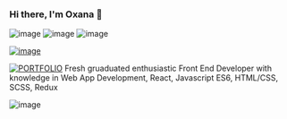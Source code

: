 ### Hi there, I'm Oxana  👋

![image](	https://img.shields.io/badge/Freelancer-29B2FE?style=for-the-badge&logo=Freelancer&logoColor=white)
![image](https://img.shields.io/badge/ProtonMail-8B89CC?style=for-the-badge&logo=protonmail&logoColor=white)
![image](https://img.shields.io/badge/LinkedIn-0077B5?style=for-the-badge&logo=linkedin&logoColor=white)

[![image](https://img.shields.io/badge/PORTFOLIO-{8B89CC}?style=for-the-badge&logoColor=white)](https://oth21dev.github.io/portfolio/)

[![PORTFOLIO](https://img.shields.io/badge/PORTFOLIO-2ea44f)](https://oth21dev.github.io/portfolio/)
Fresh gruaduated enthusiastic Front End Developer with knowledge in Web App Development, React, Javascript ES6, HTML/CSS, SCSS, Redux 



![image](https://github-readme-stats.vercel.app/api?username=OTH21DEV)
<!--


Here are some ideas to get you started:

Hi there, I'm Oxana 😄
- 🌱 I’m currently learning ...
- 👯 I’m looking to collaborate on ...
- 🤔 I’m looking for help with ...
- 💬 Ask me about ...
- 📫 How to reach me: ...
- 😄 Pronouns: ...
- ⚡ Fun fact: ...
-->

